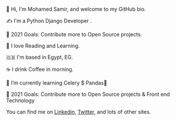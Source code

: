 👋 Hi, I'm Mohamed Samir, and welcome to my GitHub bio.

✍️ I'm a Python Django Developer .

🥅 2021 Goals: Contribute more to Open Source projects. 

📖 I love Reading and Learning.

🇬🇧 I'm based in Egypt, EG.

☕️ I drink Coffee in morning.

🌱 I’m currently learning Celery $ Pandas🤣

🥅 2021 Goals: Contribute more to Open Source projects & Front end Technology

You can find me on <a class="reference external" href="https://twitter.com/Mohamed46953613">Linkedin</a>, <a class="reference external" href="https://www.linkedin.com/in/mohamed-samir-72b21718a/">Twitter</a>, and lots of other sites.

